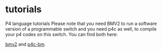 # tutorials
P4 language tutorials
Please note that you need BMV2 to run a software version of a programmable switch and you
need p4c as well, to compile your p4 codes on this switch. You can find both here:

  [bmv2](https://github.com/p4lang/behavioral-model) and
  [p4c-bm](https://github.com/p4lang/p4c). 
